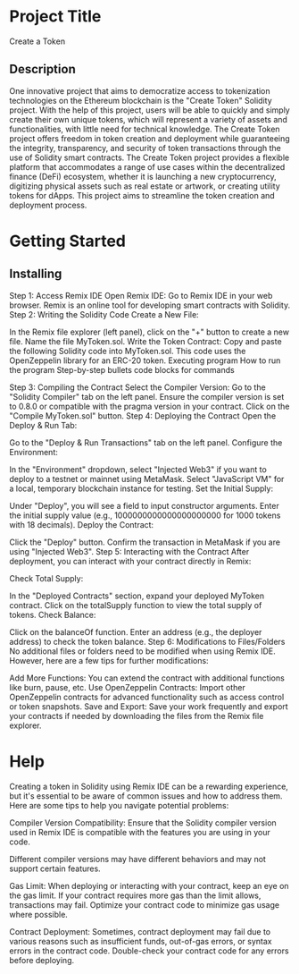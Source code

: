 # Project Title
Create a Token


## Description
One innovative project that aims to democratize access to tokenization technologies on the Ethereum blockchain is the
"Create Token" Solidity project. With the help of this project, users will be able to quickly and simply create their 
own unique tokens, which will represent a variety of assets and functionalities, with little need for technical knowledge.
The Create Token project offers freedom in token creation and deployment while guaranteeing the integrity, transparency, and security
of token transactions through the use of Solidity smart contracts. The Create Token project provides a flexible platform that accommodates
a range of use cases within the decentralized finance (DeFi) ecosystem, whether it is launching a new cryptocurrency, digitizing physical
assets such as real estate or artwork, or creating utility tokens for dApps. This project aims to streamline the token creation and deployment
process.

# Getting Started
## Installing
Step 1: Access Remix IDE
Open Remix IDE: Go to Remix IDE in your web browser. Remix is an online tool for developing smart contracts with Solidity.
Step 2: Writing the Solidity Code
Create a New File:

In the Remix file explorer (left panel), click on the "+" button to create a new file.
Name the file MyToken.sol.
Write the Token Contract:
Copy and paste the following Solidity code into MyToken.sol. This code uses the OpenZeppelin library for an ERC-20 token.
Executing program
How to run the program
Step-by-step bullets
code blocks for commands

Step 3: Compiling the Contract
Select the Compiler Version:
Go to the "Solidity Compiler" tab on the left panel.
Ensure the compiler version is set to 0.8.0 or compatible with the pragma version in your contract.
Click on the "Compile MyToken.sol" button.
Step 4: Deploying the Contract
Open the Deploy & Run Tab:

Go to the "Deploy & Run Transactions" tab on the left panel.
Configure the Environment:

In the "Environment" dropdown, select "Injected Web3" if you want to deploy to a testnet or mainnet using MetaMask. Select "JavaScript VM" for a local, temporary blockchain instance for testing.
Set the Initial Supply:

Under "Deploy", you will see a field to input constructor arguments.
Enter the initial supply value (e.g., 1000000000000000000000 for 1000 tokens with 18 decimals).
Deploy the Contract:

Click the "Deploy" button.
Confirm the transaction in MetaMask if you are using "Injected Web3".
Step 5: Interacting with the Contract
After deployment, you can interact with your contract directly in Remix:

Check Total Supply:

In the "Deployed Contracts" section, expand your deployed MyToken contract.
Click on the totalSupply function to view the total supply of tokens.
Check Balance:

Click on the balanceOf function.
Enter an address (e.g., the deployer address) to check the token balance.
Step 6: Modifications to Files/Folders
No additional files or folders need to be modified when using Remix IDE. However, here are a few tips for further modifications:

Add More Functions: You can extend the contract with additional functions like burn, pause, etc.
 Use OpenZeppelin Contracts: Import other OpenZeppelin contracts for advanced functionality such as access control or token snapshots.
Save and Export: Save your work frequently and export your contracts if needed by downloading the files from the Remix file explorer.

# Help
Creating a token in Solidity using Remix IDE can be a rewarding experience, but it's essential to be aware of common issues and how to address them. 
Here are some tips to help you navigate potential problems:

Compiler Version Compatibility: Ensure that the Solidity compiler version used in Remix IDE is compatible with the features you are using in your code.

Different compiler versions may have different behaviors and may not support certain features.

Gas Limit: When deploying or interacting with your contract, keep an eye on the gas limit. If your contract requires more gas than the limit allows,
transactions may fail. Optimize your contract code to minimize gas usage where possible.

Contract Deployment: Sometimes, contract deployment may fail due to various reasons such as insufficient funds, out-of-gas errors, or syntax errors
in the contract code. Double-check your contract code for any errors before deploying.

